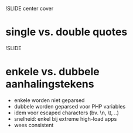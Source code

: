 !SLIDE center cover
# single vs. double quotes

!SLIDE
# enkele vs. dubbele aanhalingstekens
* enkele worden niet geparsed
* dubbele worden geparsed voor PHP variables
* idem voor escaped characters (bv. \n, \t, ..)
* snelheid: enkel bij extreme high-load apps
* wees consistent